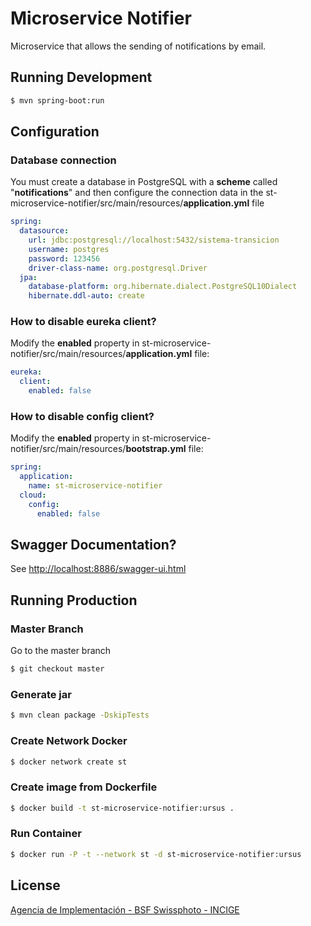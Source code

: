 # Microservice Notifier

Microservice that allows the sending of notifications by email.

## Running Development

```sh
$ mvn spring-boot:run
```

## Configuration 

### Database connection

You must create a database in PostgreSQL with a **scheme** called "**notifications**" and then configure the connection data in the st-microservice-notifier/src/main/resources/**application.yml** file

```yml
spring:
  datasource:
    url: jdbc:postgresql://localhost:5432/sistema-transicion
    username: postgres
    password: 123456
    driver-class-name: org.postgresql.Driver
  jpa:
    database-platform: org.hibernate.dialect.PostgreSQL10Dialect
    hibernate.ddl-auto: create
```

### How to disable eureka client?

Modify the **enabled** property in st-microservice-notifier/src/main/resources/**application.yml** file:

```yml
eureka:
  client:
    enabled: false
```

### How to disable config client?

Modify the **enabled** property in st-microservice-notifier/src/main/resources/**bootstrap.yml** file:

```yml
spring:
  application:
    name: st-microservice-notifier
  cloud:
    config:
      enabled: false
```

## Swagger Documentation?

See [http://localhost:8886/swagger-ui.html](http://localhost:8886/swagger-ui.html)

## Running Production

### Master Branch

Go to the master branch

```sh
$ git checkout master
```

### Generate jar

```sh
$ mvn clean package -DskipTests
```

### Create Network Docker

```sh
$ docker network create st
```

### Create image from Dockerfile

```sh
$ docker build -t st-microservice-notifier:ursus .
```

### Run Container

```sh
$ docker run -P -t --network st -d st-microservice-notifier:ursus
```

## License

[Agencia de Implementación - BSF Swissphoto - INCIGE](https://github.com/AgenciaImplementacion/st-microservice-notifier/blob/master/LICENSE)
